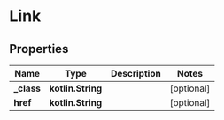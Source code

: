 
# Link

## Properties
Name | Type | Description | Notes
------------ | ------------- | ------------- | -------------
**_class** | **kotlin.String** |  |  [optional]
**href** | **kotlin.String** |  |  [optional]




